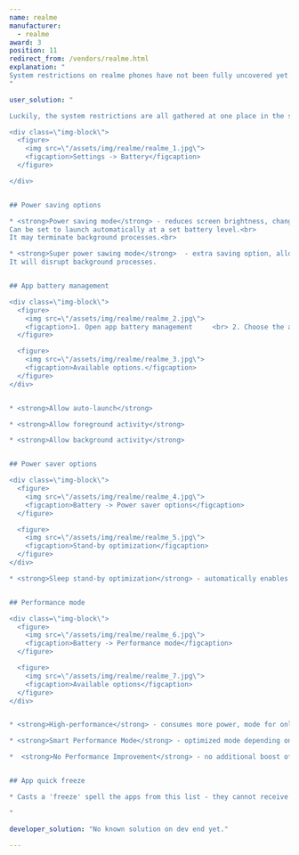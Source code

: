 ```yaml
---
name: realme
manufacturer:
  - realme
award: 3
position: 11
redirect_from: /vendors/realme.html
explanation: "
System restrictions on realme phones have not been fully uncovered yet. If you have any additional information, please let us know.<br>
"

user_solution: "

Luckily, the system restrictions are all gathered at one place in the system settings in Battery section, and also have some description there.

<div class=\"img-block\">
  <figure>
    <img src=\"/assets/img/realme/realme_1.jpg\">
    <figcaption>Settings -> Battery</figcaption>
  </figure>

</div>


## Power saving options

* <strong>Power saving mode</strong> - reduces screen brightness, changes auto screen-off time to 15s and disables background sync.<br>
Can be set to launch automatically at a set battery level.<br>
It may terminate background processes.<br>

* <strong>Super power sawing mode</strong>  - extra saving option, allows you to have at most 6 apps to use.<br>
It will disrupt background processes.


## App battery management

<div class=\"img-block\">
  <figure>
    <img src=\"/assets/img/realme/realme_2.jpg\">
    <figcaption>1. Open app battery management     <br> 2. Choose the app from the list.</figcaption>
  </figure>

  <figure>
    <img src=\"/assets/img/realme/realme_3.jpg\">
    <figcaption>Available options.</figcaption>
  </figure>
</div>


* <strong>Allow auto-launch</strong>

* <strong>Allow foreground activity</strong>

* <strong>Allow background activity</strong>


## Power saver options

<div class=\"img-block\">
  <figure>
    <img src=\"/assets/img/realme/realme_4.jpg\">
    <figcaption>Battery -> Power saver options</figcaption>
  </figure>

  <figure>
    <img src=\"/assets/img/realme/realme_5.jpg\">
    <figcaption>Stand-by optimization</figcaption>
  </figure>
</div>

* <strong>Sleep stand-by optimization</strong> - automatically enables low power mode when the system thinks you are asleep.


## Performance mode

<div class=\"img-block\">
  <figure>
    <img src=\"/assets/img/realme/realme_6.jpg\">
    <figcaption>Battery -> Performance mode</figcaption>
  </figure>

  <figure>
    <img src=\"/assets/img/realme/realme_7.jpg\">
    <figcaption>Available options</figcaption>
  </figure>
</div>


* <strong>High-performance</strong> - consumes more power, mode for online gaming for example

* <strong>Smart Performance Mode</strong> - optimized mode depending on the workload, may break background processes

*  <strong>No Performance Improvement</strong> - no additional boost of performance


## App quick freeze

* Casts a 'freeze' spell the apps from this list - they cannot receive or send notifications and cannot run on the background.

"

developer_solution: "No known solution on dev end yet."

---
```

